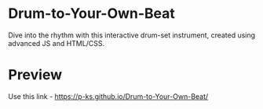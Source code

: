 # Drum-to-Your-Own-Beat
Dive into the rhythm with this interactive drum-set instrument, created using  advanced JS and HTML/CSS.

# Preview
Use this link - https://p-ks.github.io/Drum-to-Your-Own-Beat/
